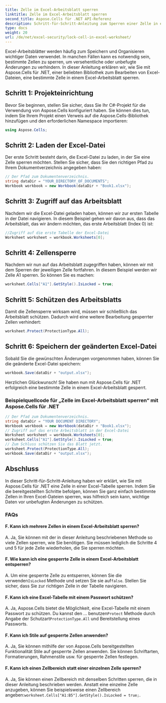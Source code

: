 ```yaml
---
title: Zelle im Excel-Arbeitsblatt sperren
linktitle: Zelle im Excel-Arbeitsblatt sperren
second_title: Aspose.Cells für .NET API-Referenz
description: Schritt-für-Schritt-Anleitung zum Sperren einer Zelle in einem Excel-Arbeitsblatt mit Aspose.Cells für .NET.
type: docs
weight: 20
url: /de/net/excel-security/lock-cell-in-excel-worksheet/
---
```

Excel-Arbeitsblätter werden häufig zum Speichern und Organisieren wichtiger Daten verwendet. In manchen Fällen kann es notwendig sein, bestimmte Zellen zu sperren, um versehentliche oder unbefugte Änderungen zu verhindern. In dieser Anleitung erklären wir, wie Sie mit Aspose.Cells für .NET, einer beliebten Bibliothek zum Bearbeiten von Excel-Dateien, eine bestimmte Zelle in einem Excel-Arbeitsblatt sperren.

## Schritt 1: Projekteinrichtung

Bevor Sie beginnen, stellen Sie sicher, dass Sie Ihr C#-Projekt für die Verwendung von Aspose.Cells konfiguriert haben. Sie können dies tun, indem Sie Ihrem Projekt einen Verweis auf die Aspose.Cells-Bibliothek hinzufügen und den erforderlichen Namespace importieren:

```csharp
using Aspose.Cells;
```

## Schritt 2: Laden der Excel-Datei

Der erste Schritt besteht darin, die Excel-Datei zu laden, in der Sie eine Zelle sperren möchten. Stellen Sie sicher, dass Sie den richtigen Pfad zu Ihrem Dokumentverzeichnis angegeben haben:

```csharp
// Der Pfad zum Dokumentenverzeichnis.
string dataDir = "YOUR_DIRECTORY_OF_DOCUMENTS";
Workbook workbook = new Workbook(dataDir + "Book1.xlsx");
```

## Schritt 3: Zugriff auf das Arbeitsblatt

Nachdem wir die Excel-Datei geladen haben, können wir zur ersten Tabelle in der Datei navigieren. In diesem Beispiel gehen wir davon aus, dass das Arbeitsblatt, das wir ändern möchten, das erste Arbeitsblatt (Index 0) ist:

```csharp
//Zugriff auf die erste Tabelle der Excel-Datei
Worksheet worksheet = workbook.Worksheets[0];
```

## Schritt 4: Zellensperre

Nachdem wir nun auf das Arbeitsblatt zugegriffen haben, können wir mit dem Sperren der jeweiligen Zelle fortfahren. In diesem Beispiel werden wir Zelle A1 sperren. So können Sie es machen:

```csharp
worksheet.Cells["A1"].GetStyle().IsLocked = true;
```

## Schritt 5: Schützen des Arbeitsblatts

Damit die Zellensperre wirksam wird, müssen wir schließlich das Arbeitsblatt schützen. Dadurch wird eine weitere Bearbeitung gesperrter Zellen verhindert:

```csharp
worksheet.Protect(ProtectionType.All);
```

## Schritt 6: Speichern der geänderten Excel-Datei

Sobald Sie die gewünschten Änderungen vorgenommen haben, können Sie die geänderte Excel-Datei speichern:

```csharp
workbook.Save(dataDir + "output.xlsx");
```

Herzlichen Glückwunsch! Sie haben nun mit Aspose.Cells für .NET erfolgreich eine bestimmte Zelle in einem Excel-Arbeitsblatt gesperrt.

### Beispielquellcode für „Zelle im Excel-Arbeitsblatt sperren“ mit Aspose.Cells für .NET 
```csharp
// Der Pfad zum Dokumentenverzeichnis.
string dataDir = "YOUR DOCUMENT DIRECTORY";
Workbook workbook = new Workbook(dataDir + "Book1.xlsx");
// Zugriff auf das erste Arbeitsblatt in der Excel-Datei
Worksheet worksheet = workbook.Worksheets[0];
worksheet.Cells["A1"].GetStyle().IsLocked = true;
// Zum Schluss schützen Sie das Blatt jetzt.
worksheet.Protect(ProtectionType.All);
workbook.Save(dataDir + "output.xlsx");
```

## Abschluss

In dieser Schritt-für-Schritt-Anleitung haben wir erklärt, wie Sie mit Aspose.Cells für .NET eine Zelle in einer Excel-Tabelle sperren. Indem Sie die bereitgestellten Schritte befolgen, können Sie ganz einfach bestimmte Zellen in Ihren Excel-Dateien sperren, was hilfreich sein kann, wichtige Daten vor unbefugten Änderungen zu schützen.

### FAQs

#### F. Kann ich mehrere Zellen in einem Excel-Arbeitsblatt sperren?
	 
A. Ja, Sie können mit der in dieser Anleitung beschriebenen Methode so viele Zellen sperren, wie Sie benötigen. Sie müssen lediglich die Schritte 4 und 5 für jede Zelle wiederholen, die Sie sperren möchten.

#### F. Wie kann ich eine gesperrte Zelle in einem Excel-Arbeitsblatt entsperren?

A.  Um eine gesperrte Zelle zu entsperren, können Sie die verwenden`IsLocked` Methode und setzen Sie sie auf`false`. Stellen Sie sicher, dass Sie zur richtigen Zelle in der Tabelle navigieren.

#### F. Kann ich eine Excel-Tabelle mit einem Passwort schützen?

A.  Ja, Aspose.Cells bietet die Möglichkeit, eine Excel-Tabelle mit einem Passwort zu schützen. Du kannst den ... benutzen`Protect` Methode durch Angabe der Schutzart`ProtectionType.All` und Bereitstellung eines Passworts.

#### F. Kann ich Stile auf gesperrte Zellen anwenden?

A. Ja, Sie können mithilfe der von Aspose.Cells bereitgestellten Funktionalität Stile auf gesperrte Zellen anwenden. Sie können Schriftarten, Formatierungen, Rahmenstile usw. für gesperrte Zellen festlegen.

#### F. Kann ich einen Zellbereich statt einer einzelnen Zelle sperren?

A.  Ja, Sie können einen Zellbereich mit denselben Schritten sperren, die in dieser Anleitung beschrieben werden. Anstatt eine einzelne Zelle anzugeben, können Sie beispielsweise einen Zellbereich angeben:`worksheet.Cells["A1:B5"].GetStyle().IsLocked = true;`.